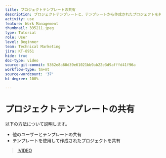 ```yaml
---
title: プロジェクトテンプレートの共有
description: プロジェクトテンプレートと、テンプレートから作成されたプロジェクトを共有する方法を説明します。
activity: use
feature: Work Management
thumbnail: 335211.jpeg
type: Tutorial
role: User
level: Beginner
team: Technical Marketing
jira: KT-8951
hide: true
doc-type: video
source-git-commit: 5362e8a60d39e61021bb9ab22e3d9afffd41f96a
workflow-type: tm+mt
source-wordcount: '37'
ht-degree: 100%

---
```


# プロジェクトテンプレートの共有

以下の方法について説明します。

* 他のユーザーとテンプレートの共有
* テンプレートを使用して作成されたプロジェクトを共有

>[!VIDEO](https://video.tv.adobe.com/v/335211/?quality=12&learn=on)
